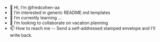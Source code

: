 - 👋 Hi, I’m @fredcohen-aa
- 👀 I’m interested in generic README.md templates
- 🌱 I’m currently learning ...
- 💞️ I’m looking to collaborate on vacation planning
- 📫 How to reach me -- Send a self-addressed stamped envelope and I'll write back.

<!---
fredcohen-aa/fredcohen-aa is a ✨ special ✨ repository because its `README.md` (this file) appears on your GitHub profile.
You can click the Preview link to take a look at your changes.
--->

